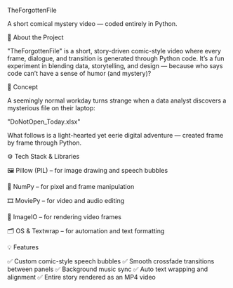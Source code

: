 TheForgottenFile

A short comical mystery video — coded entirely in Python.

🧩 About the Project

"TheForgottenFile" is a short, story-driven comic-style video where every frame, dialogue, and transition is generated through Python code.
It’s a fun experiment in blending data, storytelling, and design — because who says code can’t have a sense of humor (and mystery)?

🧠 Concept

A seemingly normal workday turns strange when a data analyst discovers a mysterious file on their laptop:

"DoNotOpen_Today.xlsx"

What follows is a light-hearted yet eerie digital adventure — created frame by frame through Python.

⚙️ Tech Stack & Libraries

🖼️ Pillow (PIL) – for image drawing and speech bubbles

🔢 NumPy – for pixel and frame manipulation

🎞️ MoviePy – for video and audio editing

🎵 ImageIO – for rendering video frames

🗂️ OS & Textwrap – for automation and text formatting

💡 Features

✅ Custom comic-style speech bubbles
✅ Smooth crossfade transitions between panels
✅ Background music sync
✅ Auto text wrapping and alignment
✅ Entire story rendered as an MP4 video